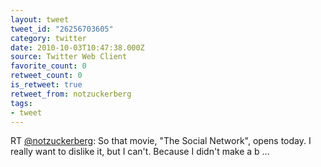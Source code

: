 ```yaml
---
layout: tweet
tweet_id: "26256703605"
category: twitter
date: 2010-10-03T10:47:38.000Z
source: Twitter Web Client
favorite_count: 0
retweet_count: 0
is_retweet: true
retweet_from: notzuckerberg
tags:
- tweet
---
```


RT [@notzuckerberg](https://twitter.com/@notzuckerberg): So that movie, "The Social Network", opens today. I really want to dislike it, but I can't. Because I didn't make a b ...
